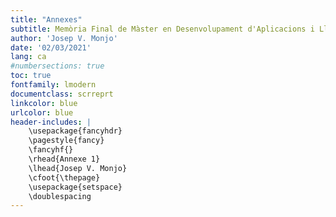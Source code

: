 ```yaml
---
title: "Annexes"
subtitle: Memòria Final de Màster en Desenvolupament d'Aplicacions i Llocs Web
author: 'Josep V. Monjo'
date: '02/03/2021'
lang: ca
#numbersections: true
toc: true
fontfamily: lmodern
documentclass: scrreprt
linkcolor: blue
urlcolor: blue
header-includes: |
    \usepackage{fancyhdr}
    \pagestyle{fancy}
    \fancyhf{}
    \rhead{Annexe 1}
    \lhead{Josep V. Monjo}
    \cfoot{\thepage}
    \usepackage{setspace}
    \doublespacing
---
```

